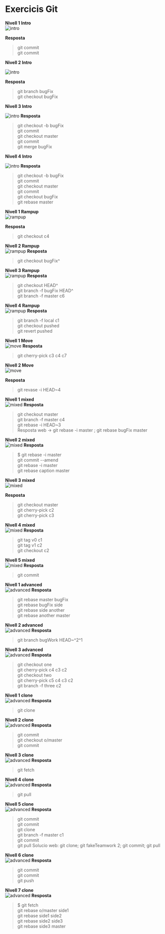 # Exercicis Git  

__Nivell 1 Intro__  
![intro](
https://github.com/isx43577298/m04/blob/master/nivel1.png?raw=true)  

__Resposta__  

> git commit  
git commit


__Nivell 2 Intro__  

![intro](https://github.com/isx43577298/m04/blob/master/nivel2.png?raw=true)  

__Resposta__  

> git branch bugFix  
git checkout bugFix


__Nivell 3 Intro__  

![intro](https://github.com/isx43577298/m04/blob/master/nivel%203.png?raw=true)
__Resposta__  

> git checkout -b bugFix  
git commit  
git checkout master  
git commit  
git merge bugFix  


__Nivell 4 Intro__

![intro](https://github.com/isx43577298/m04/blob/master/nivell4.png?raw=true)
__Resposta__  
> git checkout -b bugFix  
git commit  
git checkout master  
git commit  
git checkout bugFix  
git rebase master  


__Nivell 1 Rampup__  
![rampup](https://github.com/isx43577298/m04/blob/master/nivell1_fase2.png?raw=true)

__Resposta__  
> git checkout c4  

__Nivell 2 Rampup__  
![rampup](https://github.com/isx43577298/m04/blob/master/nivell2_fase2.png?raw=true)
__Resposta__  
> git checkout bugFix^  

__Nivell 3 Rampup__  
![rampup](https://github.com/isx43577298/m04/blob/master/nivell3_fase2.png?raw=true)
__Resposta__  
> git checkout HEAD^  
git branch -f bugFix HEAD^  
git branch -f master c6  


__Nivell 4 Rampup__  
![rampup](https://github.com/isx43577298/m04/blob/master/nivell4_fase2.png?raw=true)
__Resposta__  
>git branch -f local c1  
git checkout pushed  
git revert pushed

__Nivell 1 Move__  
![move](https://github.com/isx43577298/m04/blob/master/nivell1_fase3.png?raw=true)
__Resposta__  
> git cherry-pick c3 c4 c7  

__Nivell 2 Move__  
![move](https://github.com/isx43577298/m04/blob/master/nivell2_fase3.png?raw=true)

__Resposta__  
> git revase -i HEAD~4  

__Nivell 1 mixed__  
![mixed](https://github.com/isx43577298/m04/blob/master/nivell1_fase4.png?raw=true)
__Resposta__  
> git checkout master  
git branch -f master c4  
git rebase -i HEAD~3  
Resposta web -> git rebase -i master ; git rebase bugFix master  


__Nivell 2 mixed__  
![mixed](https://github.com/isx43577298/m04/blob/master/nivell2_fase4.png?raw=true)
__Resposta__  
> $ git rebase -i master  
git commit --amend  
git rebase -i master  
git rebase caption master  

__Nivell 3 mixed__  
![mixed](https://github.com/isx43577298/m04/blob/master/nivell3_fase4.png?raw=true)

__Resposta__  
>  git checkout master  
git cherry-pick c2  
git cherry-pick c3

__Nivell 4 mixed__  
![mixed](https://github.com/isx43577298/m04/blob/master/nivell4_fase4.png?raw=true)
__Resposta__  

> git tag v0 c1  
git tag v1 c2  
git checkout c2  

__Nivell 5 mixed__  
![mixed](https://github.com/isx43577298/m04/blob/master/nivell5_fase4.png?raw=true)
__Resposta__  
> git commit  

__Nivell 1 advanced__  
![advanced](https://github.com/isx43577298/m04/blob/master/nivell1_fase5.png?raw=true)
__Resposta__  
> git rebase master bugFix  
git rebase bugFix side  
git rebase side another  
git rebase another master  

__Nivell 2 advanced__  
![advanced](https://github.com/isx43577298/m04/blob/master/nivell2_fase5.png?raw=true)
__Resposta__  
> git branch bugWork HEAD~^2^1

__Nivell 3 advanced__  
![advanced](https://github.com/isx43577298/m04/blob/master/nivell3_fase5.png?raw=true)
__Resposta__  
>git checkout one  
git cherry-pick c4 c3 c2  
git checkout two  
git cherry-pick c5 c4 c3 c2  
git branch -f three c2

__Nivell 1 clone__  
![advanced](https://github.com/isx43577298/m04/blob/master/remote1.png?raw=true)
__Resposta__  
>git clone


__Nivell 2 clone__  
![advanced](https://github.com/isx43577298/m04/blob/master/remote2.png?raw=true)
__Resposta__  
>git commit  
git checkout o/master  
git commit



__Nivell 3 clone__  
![advanced](https://github.com/isx43577298/m04/blob/master/remote3.png?raw=true)
__Resposta__  
>git fetch



__Nivell 4 clone__  
![advanced](https://github.com/isx43577298/m04/blob/master/remote4.png?raw=true)
__Resposta__  
>git pull


__Nivell 5 clone__  
![advanced](https://github.com/isx43577298/m04/blob/master/remote5.png?raw=true)
__Resposta__  
> git commit  
git commit  
git clone  
git branch -f master c1  
git commit  
git pull
Solucio web: git clone; git fakeTeamwork 2; git commit; git pull


__Nivell 6 clone__  
![advanced](https://github.com/isx43577298/m04/blob/master/remote6.png?raw=true)
__Resposta__  
>git commit  
git commit  
git push


__Nivell 7 clone__  
![advanced](https://github.com/isx43577298/m04/blob/master/remote7.png?raw=true)
__Resposta__  
>$ git fetch  
git rebase o/master side1  
git rebase side1 side2  
git rebase side2 side3  
git rebase side3 master
